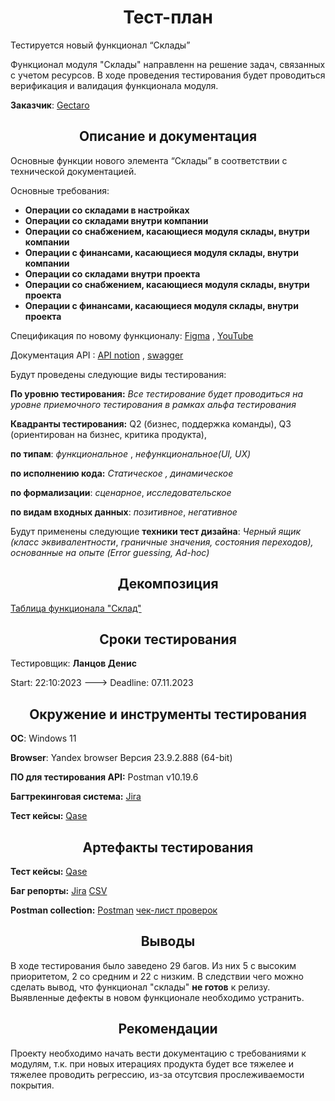 <h1 align=center>Тест-план</h1>
Тестируется новый функционал “Склады”

Функционал модуля "Склады" направленн на решение задач, связанных с учетом ресурсов. В ходе проведения тестирования будет проводиться верификация и валидация функционала модуля.

**Заказчик**: [Gectaro](https://app.gectaro.com)

<h2 align=center>Описание и документация</h2>
Основные функции нового элемента “Склады” в соответствии с технической документацией.

Основные требования:

- **Операции со складами в настройках**
- **Операции со складами внутри компании**
- **Операции со снабжением, касающиеся модуля склады, внутри компании**
- **Операции с финансами, касающиеся модуля склады, внутри компании**
- **Операции со складами внутри проекта**
- **Операции со снабжением, касающиеся модуля склады, внутри проекта**
- **Операции с финансами, касающиеся модуля склады, внутри проекта**

Спецификация по новому функционалу: [Figma](https://www.figma.com/file/CvTyKfuFa4iQSAUDVSG2nrrl/GECTARO?type=design&node-id=3568-0&mode=design&t=4A0WnAfcFBbL5BBe-0) , [YouTube](https://www.youtube.com/watch?v=JLTvHkVneCk)

Документация API : [API notion](https://skyengpublic.notion.site/API-edd2d237611546a2adb36aeb1f0f3c5c) , [swagger](https://swagger.gectaro.com/)

Будут проведены следующие виды тестирования:

**По уровню тестирования:** *Все тестирование будет проводиться на уровне приемочного тестирования в рамках альфа тестирования*

**Квадранты тестирования:** Q2 (бизнес, поддержка команды), Q3 (ориентирован на бизнес, критика продукта),

**по типам**: *функциональное* , *нефункциональное(UI, UX)*

**по исполнению кода:** *Статическое , динамическое*

**по формализации**: *сценарное*, *исследовательское*

**по видам входных данных**: *позитивное*, *негативное*

Будут применены следующие **техники тест дизайна**: *Черный ящик (класс эквивалентности*, *граничные значения, состояния переходов), основанные на опыте (Error guessing, Ad-hoc)*

<h2 align=center>Декомпозиция</h2>

[Таблица функционала "Склад"](https://docs.google.com/spreadsheets/d/14m8-W6WLzByRsctZwB7GucoyQi9vtmUucv__IS7RWv4/edit?usp=sharing)

<h2 align=center>Cроки тестирования</h2>

Тестировщик: **Ланцов Денис**

Start: 22:10:2023 ---> Deadline: 07.11.2023

<h2 align=center>Окружение и инструменты тестирования</h2>

**ОС**: Windows 11

**Browser**: Yandex browser Версия 23.9.2.888 (64-bit)

**ПО для тестирования API:** Postman v10.19.6

**Багтрекинговая система:** [Jira](https://lantsovotus.atlassian.net/jira/software/c/projects/GEC/issues/GEC-2)

**Тест кейсы:** [Qase](https://app.qase.io/project/GECTARO)

<h2 align=center>Артефакты тестирования</h2>

**Тест кейсы:**  [Qase](https://app.qase.io/public/report/9360aa25f47cd370be355a06df81322cc0a3d262/86825cb6264727fbde62aa0c49684ec25f1db461)

**Баг репорты:** [Jira](https://lantsovotus.atlassian.net/jira/software/c/projects/GEC/issues) [CSV](https://drive.google.com/file/d/1UU07_6hBVygf3hpYXJO77iDzRgiCzlnV/view?usp=sharing)

**Postman collection:** [Postman](https://github.com/Denubik/Testplan/blob/main/Создание%20операций%20Gectaro.json) [чек-лист проверок](https://docs.google.com/document/d/1T5aXRsKzLI1LQ9jXbn2IRltQ2ZebRQn8p1QeVpeFmFI/edit?usp=sharing)

<h2 align=center>Выводы</h2>

В ходе тестирования было заведено 29 багов. Из них 5 с высоким приоритетом, 2 со средним и 22 с низким. В следствии чего можно сделать вывод, что функционал "склады" **не готов** к релизу. Выявленные дефекты в новом функционале необходимо устранить. 

<h2 align=center>Рекомендации</h2>

Проекту необходимо начать вести документацию с требованиями к модулям, т.к. при новых итерациях продукта будет все тяжелее и тяжелее проводить регрессию, из-за отсутсвия прослеживаемости покрытия.
